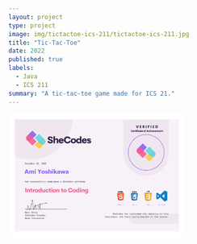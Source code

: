 ```yaml
---
layout: project
type: project
image: img/tictactoe-ics-211/tictactoe-ics-211.jpg
title: "Tic-Tac-Toe"
date: 2022
published: true
labels:
  - Java
  - ICS 211
summary: "A tic-tac-toe game made for ICS 21."
---
```


<div class="text-center p-4">
  <img width="350px" src="../img/shecodes/shecodes-certificate.png" class="img-thumbnail" >
</div>

